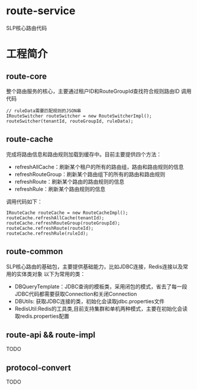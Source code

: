 # route-service
SLP核心路由代码

# 工程简介
## route-core
整个路由服务的核心，主要通过租户ID和RouteGroupId查找符合规则路由ID
调用代码

```
// ruleData需要匹配规则的JSON串
IRouteSwitcher routeSwitcher = new RouteSwitcherImpl();
routeSwitcher(tenantId, routeGroupId, ruleData);
```

## route-cache
完成将路由信息和路由规则加载到缓存中。目前主要提供四个方法：
* refreshAllCache：刷新某个租户的所有的路由组，路由和路由规则的信息
* refreshRouteGroup：刷新某个路由组下的所有的路由和路由规则
* refreshRoute：刷新某个路由的路由规则的信息
* refreshRule：刷新某个路由规则的信息

调用代码如下：
```
IRouteCache routeCache = new RouteCacheImpl();
routeCache.refreshAllCache(tenantId);
routeCache.refreshRouteGroup(routeGroupId);
routeCache.refreshRoute(routeId);
routeCache.refreshRule(ruleId);
```

## route-common
SLP核心路由的基础包，主要提供基础能力，比如JDBC连接，Redis连接以及常用的实体类对象
以下为常用的类：<br/>
* DBQueryTemplate：JDBC查询的模板类，采用闭包的模式，省去了每一段JDBC代码都需要获取Connection和关闭Connection
* DBUtils: 获取JDBC连接的类，初始化会读取jdbc.properties文件
* RedisUtil:Redis的工具类,目前支持集群和单机两种模式，主要在初始化会读取redis.properties配置

## route-api  && route-impl
TODO

## protocol-convert
TODO